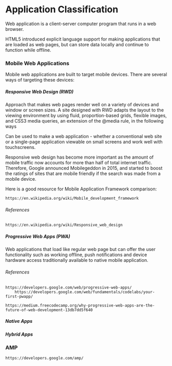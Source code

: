 # Application Classification

Web application is a client-server computer program that runs in a web browser.

HTML5 introduced explicit language support for making applications that are loaded as web pages, but can store data locally and continue to function while offline.

### Mobile Web Applications

Mobile web applications are built to target mobile devices. There are several ways of targeting these devices:

##### Responsive Web Design \(RWD\)

Approach that makes web pages render well on a variety of devices and window or screen sizes. A site designed with RWD adapts the layout to the viewing environment by using fluid, proportion-based grids, flexible images, and CSS3 media queries, an extension of the @media rule, in the following ways

Can be used to make a web application - whether a conventional web site or a single-page application viewable on small screens and work well with touchscreens.

Responsive web design has become more important as the amount of mobile traffic now accounts for more than half of total internet traffic. Therefore, Google announced Mobilegeddon in 2015, and started to boost the ratings of sites that are mobile friendly if the search was made from a mobile device.

Here is a good resource for Mobile Application Framework comparison:

```
https://en.wikipedia.org/wiki/Mobile_development_framework
```

###### References

```
https://en.wikipedia.org/wiki/Responsive_web_design
```

##### Progressive Web Apps \(PWA\)

Web applications that load like regular web page but can offer the user functionality such as working offline, push notifications and device hardware access traditionally available to native mobile application.

###### References

```
https://developers.google.com/web/progressive-web-apps/
    https://developers.google.com/web/fundamentals/codelabs/your-first-pwapp/

https://medium.freecodecamp.org/why-progressive-web-apps-are-the-future-of-web-development-13db7dd5f640
```

##### Native Apps

##### Hybrid Apps

### AMP

```
https://developers.google.com/amp/
```



